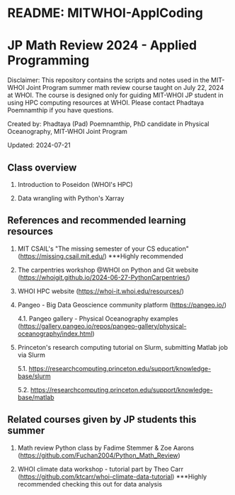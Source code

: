 # README: MITWHOI-ApplCoding

# JP Math Review 2024 - Applied Programming

Disclaimer: This repository contains the scripts and notes used in the MIT-WHOI Joint Program summer math review course taught on July 22, 2024 at WHOI. The course is designed only for guiding MIT-WHOI JP student in using HPC computing resources at WHOI. Please contact Phadtaya Poemnamthip if you have questions.

Created by: Phadtaya (Pad) Poemnamthip, PhD candidate in Physical Oceanography, MIT-WHOI Joint Program

Updated: 2024-07-21

## Class overview

1. Introduction to Poseidon (WHOI's HPC)

2. Data wrangling with Python's Xarray

## References and recommended learning resources

1. MIT CSAIL's "The missing semester of your CS education" (https://missing.csail.mit.edu/) ***Highly recommended

2. The carpentries workshop @WHOI on Python and Git website (https://whoigit.github.io/2024-06-27-PythonCarpentries/)

3. WHOI HPC website (https://whoi-it.whoi.edu/resources/)

4. Pangeo - Big Data Geoscience community platform (https://pangeo.io/)

   4.1. Pangeo gallery - Physical Oceanography examples (https://gallery.pangeo.io/repos/pangeo-gallery/physical-oceanography/index.html) 

5. Princeton's research computing tutorial on Slurm, submitting Matlab job via Slurm

   5.1. https://researchcomputing.princeton.edu/support/knowledge-base/slurm

   5.2. https://researchcomputing.princeton.edu/support/knowledge-base/matlab

## Related courses given by JP students this summer

1. Math review Python class by Fadime Stemmer & Zoe Aarons (https://github.com/Fuchan2004/Python_Math_Review)

2. WHOI climate data workshop - tutorial part by Theo Carr (https://github.com/ktcarr/whoi-climate-data-tutorial) ***Highly recommended checking this out for data analysis

